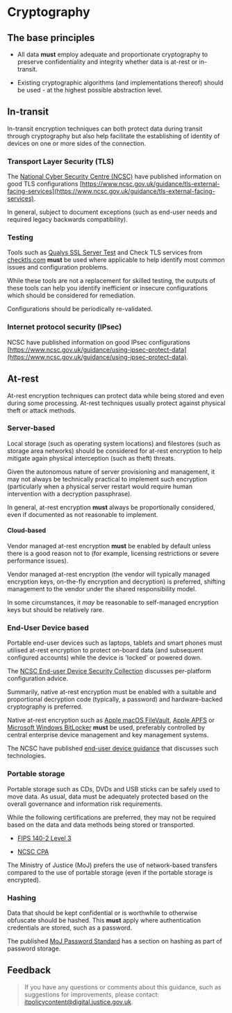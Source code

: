 # Cryptography

## The base principles

-   All data **must** employ adequate and proportionate cryptography to preserve confidentiality and integrity whether data is at-rest or in-transit.

-   Existing cryptographic algorithms \(and implementations thereof\) should be used - at the highest possible abstraction level.


## In-transit

In-transit encryption techniques can both protect data during transit through cryptography but also help facilitate the establishing of identity of devices on one or more sides of the connection.

### Transport Layer Security \(TLS\)

The [National Cyber Security Centre \(NCSC\)](https://www.ncsc.gov.uk/) have published information on good TLS configurations [https://www.ncsc.gov.uk/guidance/tls-external-facing-services](https://www.ncsc.gov.uk/guidance/tls-external-facing-services).

In general, subject to document exceptions \(such as end-user needs and required legacy backwards compatibility\).

### Testing

Tools such as [Qualys SSL Server Test](https://www.ssllabs.com/ssltest/) and Check TLS services from [checktls.com](http://www.checktls.com/index.html) **must** be used where applicable to help identify most common issues and configuration problems.

While these tools are not a replacement for skilled testing, the outputs of these tools can help you identify inefficient or insecure configurations which should be considered for remediation.

Configurations should be periodically re-validated.

### Internet protocol security \(IPsec\)

NCSC have published information on good IPsec configurations [https://www.ncsc.gov.uk/guidance/using-ipsec-protect-data](https://www.ncsc.gov.uk/guidance/using-ipsec-protect-data).

## At-rest

At-rest encryption techniques can protect data while being stored and even during some processing. At-rest techniques usually protect against physical theft or attack methods.

### Server-based

Local storage \(such as operating system locations\) and filestores \(such as storage area networks\) should be considered for at-rest encryption to help mitigate again physical interception \(such as theft\) threats.

Given the autonomous nature of server provisioning and management, it may not always be technically practical to implement such encryption \(particularly when a physical server restart would require human intervention with a decryption passphrase\).

In general, at-rest encryption **must** always be proportionally considered, even if documented as not reasonable to implement.

#### Cloud-based

Vendor managed at-rest encryption **must** be enabled by default unless there is a good reason not to \(for example, licensing restrictions or severe performance issues\).

Vendor managed at-rest encryption \(the vendor will typically managed encryption keys, on-the-fly encryption and decryption\) is preferred, shifting management to the vendor under the shared responsibility model.

In some circumstances, it *may* be reasonable to self-managed encryption keys but should be relatively rare.

### End-User Device based

Portable end-user devices such as laptops, tablets and smart phones must utilised at-rest encryption to protect on-board data \(and subsequent configured accounts\) while the device is 'locked' or powered down.

The [NCSC End-user Device Security Collection](https://www.ncsc.gov.uk/guidance/end-user-device-security) discusses per-platform configuration advice.

Summarily, native at-rest encryption must be enabled with a suitable and proportional decryption code \(typically, a password\) and hardware-backed cryptography is preferred.

Native at-rest encryption such as [Apple macOS FileVault](https://support.apple.com/en-us/HT204837), [Apple APFS](https://support.apple.com/en-gb/guide/disk-utility/dsku19ed921c/mac) or [Microsoft Windows BitLocker](https://learn.microsoft.com/en-us/microsoft-desktop-optimization-pack/mbam-v2/using-your-pin-or-password) **must** be used, preferably controlled by central enterprise device management and key management systems.

The NCSC have published [end-user device guidance](https://www.ncsc.gov.uk/index/guidance?f%5B0%5D=field_topics%253Aname%3AEnd%20user%20technology) that discusses such technologies.

### Portable storage

Portable storage such as CDs, DVDs and USB sticks can be safely used to move data. As usual, data must be adequately protected based on the overall governance and information risk requirements.

While the following certifications are preferred, they may not be required based on the data and data methods being stored or transported.

-   [FIPS 140-2 Level 3](https://en.wikipedia.org/wiki/FIPS_140-2)

-   [NCSC CPA](https://www.ncsc.gov.uk/scheme/commercial-product-assurance-cpa)


The Ministry of Justice \(MoJ\) prefers the use of network-based transfers compared to the use of portable storage \(even if the portable storage is encrypted\).


### Hashing

Data that should be kept confidential or is worthwhile to otherwise obfuscate should be hashed. This **must** apply where authentication credentials are stored, such as a password.

The published [MoJ Password Standard](https://intranet.justice.gov.uk/guidance/security/it-computer-security/ict-security-policy-framework/password-standard/) has a section on hashing as part of password storage.

## Feedback

> If you have any questions or comments about this guidance, such as suggestions for improvements, please contact: [itpolicycontent@digital.justice.gov.uk](mailto:itpolicycontent@digital.justice.gov.uk).

